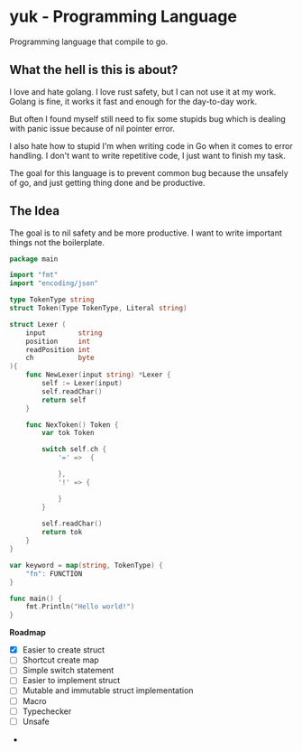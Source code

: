 # yuk - Programming Language
Programming language that compile to go.

## What the hell is this is about?
I love and hate golang. I love rust safety, but I can not use it at my work.
Golang is fine, it works it fast and enough for the day-to-day work.

But often I found myself still need to fix some stupids bug which is dealing with panic issue because of nil pointer error. 

I also hate how to stupid I'm when writing code in Go when it comes to error handling. I don't want to write repetitive code, I just want to finish my task.

The goal for this language is to prevent common bug because the unsafely of go, and just getting thing done and be productive.

## The Idea
The goal is to nil safety and be more productive. I want to write important things not the boilerplate.
```go
package main

import "fmt"
import "encoding/json"

type TokenType string
struct Token(Type TokenType, Literal string)

struct Lexer (
	input        string
	position     int
	readPosition int
	ch           byte
){
    func NewLexer(input string) *Lexer {
        self := Lexer(input)
        self.readChar()
        return self
    }

    func NexToken() Token {
        var tok Token

        switch self.ch {
            '=' =>  {

            },
            '!' => {

            }
        }
        
        self.readChar()
        return tok
    }
}

var keyword = map(string, TokenType) {
    "fn": FUNCTION
}

func main() {
    fmt.Println("Hello world!")
}
```

**Roadmap**
- [x] Easier to create struct
- [ ] Shortcut create map
- [ ] Simple switch statement
- [ ] Easier to implement struct
- [ ] Mutable and immutable struct implementation
- [ ] Macro
- [ ] Typechecker
- [ ] Unsafe
- 